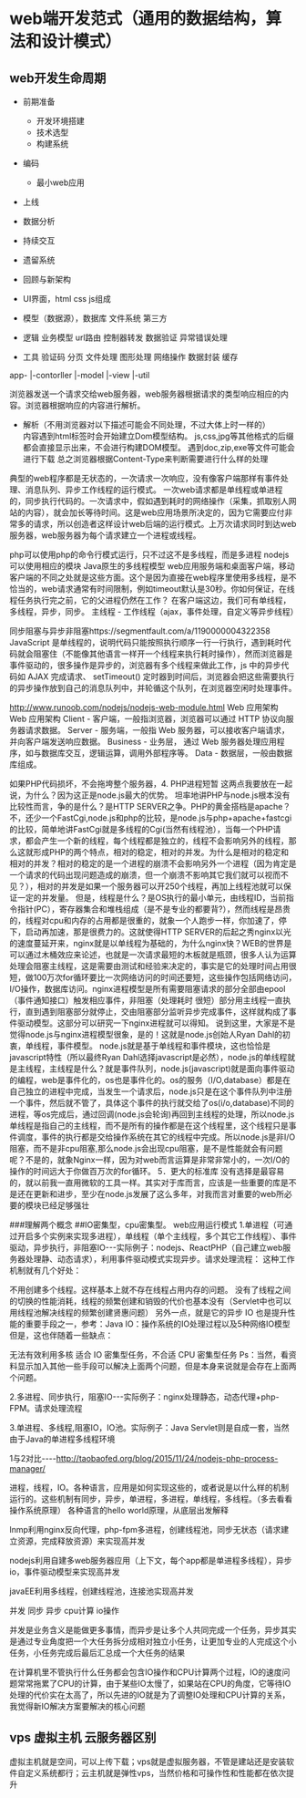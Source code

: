 # web端开发范式（通用的数据结构，算法和设计模式）


## web开发生命周期
- 前期准备
  - 开发环境搭建
  - 技术选型
  - 构建系统
- 编码
  - 最小web应用
- 上线
- 数据分析
- 持续交互
- 遗留系统
- 回顾与新架构




- UI界面，html css js组成
- 模型（数据源），数据库 文件系统 第三方
- 逻辑 业务模型 url路由 控制器转发 数据验证 异常错误处理 
- 工具 验证码 分页 文件处理 图形处理 网络操作 数据封装 缓存

app-
  |-contorller
  |-model
  |-view
  |-util


浏览器发送一个请求交给web服务器，web服务器根据请求的类型响应相应的内容。浏览器根据响应的内容进行解析。
  
- 解析（不用浏览器对以下描述可能会不同处理，不过大体上时一样的）  
内容遇到html标签时会开始建立Dom模型结构。
js,css,jpg等其他格式的后缀都会直接显示出来，不会进行构建DOM模型。
遇到doc,zip,exe等文件可能会进行下载
总之浏览器根据Content-Type来判断需要进行什么样的处理

典型的web程序都是无状态的，一次请求一次响应，没有像客户端那样有事件处理、消息队列、异步工作线程的运行模式。
一次web请求都是单线程或单进程的，同步执行代码的。一次请求中，假如遇到耗时的网络操作（采集，抓取别人网站的内容），就会加长等待时间。这是web应用场景所决定的，因为它需要应付非常多的请求，所以创造者这样设计web后端的运行模式。上万次请求同时到达web服务器，web服务器为每个请求建立一个进程或线程。

php可以使用php的命令行模式运行，只不过这不是多线程，而是多进程
nodejs可以使用相应的模块
Java原生的多线程模型
web应用服务端和桌面客户端，移动客户端的不同之处就是这些方面。这个是因为直接在web程序里使用多线程，是不恰当的，web请求通常有时间限制，例如timeout默认是30秒。你如何保证，在线程任务执行完之前，它的父进程仍然在工作？
在客户端这边，我们可有单线程，多线程，异步，同步。 主线程 - 工作线程（ajax，事件处理，自定义等异步线程）

同步阻塞与异步非阻塞https://segmentfault.com/a/1190000004322358
JavaScript 是单线程的，说明代码只能按照执行顺序一行一行执行，遇到耗时代码就会阻塞住（不能像其他语言一样开一个线程来执行耗时操作），然而浏览器是事件驱动的，很多操作是异步的，浏览器有多个线程来做此工作，js 中的异步代码如 AJAX 完成请求、 setTimeout() 定时器到时间后，浏览器会把这些需要执行的异步操作放到自己的消息队列中，并轮循这个队列，在浏览器空闲时处理事件。


http://www.runoob.com/nodejs/nodejs-web-module.html
Web 应用架构
Web 应用架构
Client - 客户端，一般指浏览器，浏览器可以通过 HTTP 协议向服务器请求数据。
Server - 服务端，一般指 Web 服务器，可以接收客户端请求，并向客户端发送响应数据。
Business - 业务层， 通过 Web 服务器处理应用程序，如与数据库交互，逻辑运算，调用外部程序等。
Data - 数据层，一般由数据库组成。


如果PHP代码损坏，不会拖垮整个服务器，4. PHP进程短暂 这两点我要放在一起说，为什么？因为这正是node.js最大的优势。 坦率地讲PHP与node.js根本没有比较性而言，争的是什么？是HTTP SERVER之争。PHP的黄金搭档是apache？不，还少一个FastCgi,node.js和php的比较，是node.js与php+apache+fastcgi的比较，简单地讲FastCgi就是多线程的Cgi(当然有线程池），当每一个PHP请求，都会产生一个新的线程，每个线程都是独立的，线程不会影响另外的线程，那么这就形成PHP的两个特点，相对的稳定，相对的并发。为什么是相对的稳定和相对的并发？相对的稳定的是一个进程的崩溃不会影响另外一个进程（因为肯定是一个请求的代码出现问题造成的崩溃，但一个崩溃不影响其它我们就可以视而不见？），相对的并发是如果一个服务器可以开250个线程，再加上线程池就可以保证一定的并发量。 但是，线程是什么？是OS执行的最小单元，由线程ID，当前指令指针(PC），寄存器集合和堆栈组成（是不是专业的都要背?），然而线程是昂贵的，线程对cpu和内存的占用都是很重的，就象一个人跑步一样，你加速了，停下，启动再加速，那是很费力的。这就使得HTTP SERVER的后起之秀nginx以光的速度蔓延开来，nginx就是以单线程为基础的，为什么nginx快？WEB的世界是可以通过木桶效应来论述，也就是一次请求最短的木板就是瓶颈，很多人认为运算处理会阻塞主线程，这是需要由测试和经验来决定的，事实是它的处理时间占用很短，做100万次for循环要比一次网络访问的时间还要短，这些操作包括网络访问，I/O操作，数据库访问。nginx进程模型是所有需要阻塞请求的部分全部由epool（事件通知接口）触发相应事件，非阻塞（处理耗时 很短）部分用主线程一直执行，直到遇到阻塞部分就停止，交由阻塞部分监听异步完成事件，这样就构成了事件驱动模型。这部分可以研究一下nginx进程就可以得知。 说到这里，大家是不是觉得node.js与nginx进程模型很象，是的！这就是node.js创始人Ryan Dahl的初衷，单线程，事件模型。 node.js就是基于单线程和事件模块，这也恰恰是javascript特性（所以最终Ryan Dahl选择javascript是必然），node.js的单线程就是主线程，主线程是什么？就是事件队列，node.js(javascript)就是面向事件驱动的编程，web是事件化的，os也是事件化的。os的服务（I/O,database）都是在自己独立的进程中完成，当发生一个请求后，node.js只是在这个事件队列中注册一个事件，然后就不管了，具体这个事件的执行就交给了os(i/o,database)不同的进程，等os完成后，通过回调(node.js会轮询)再回到主线程的处理，所以node.js单线程是指自己的主线程，而不是所有的操作都是在这个线程里，这个线程只是事件调度，事件的执行都是交给操作系统在其它的线程中完成。所以node.js是非I/O阻塞，而不是非cpu阻塞,那么node.js会出现cpu阻塞，是不是性能就会有问题呢？不是的，就象Nginx一样，因为对web而言运算是非常非常小的，一次I/O的操作的时间远大于你做百万次的for循环。 5．更大的标准库 没有选择是最容易的，就以前我一直用微软的工具一样。其实对于库而言，应该是一些重要的库是不是还在更新和进步，至少在node.js发展了这么多年，对我而言对重要的web所必要的模块已经足够强壮

###理解两个概念
##IO密集型，cpu密集型。
web应用运行模式
1.单进程（可通过开启多个实例来实现多进程），单线程（单个主线程，多个其它工作线程）、事件驱动，异步执行，非阻塞IO---实际例子：nodejs、ReactPHP（自己建立web服务器处理静、动态请求），利用事件驱动模式实现异步。请求处理流程：
这种工作机制就有几个好处：

不用创建多个线程。这样基本上就不存在线程占用内存的问题。
没有了线程之间的切换的性能消耗，线程的频繁创建和销毁的代价也基本没有（Servlet中也可以用线程池解决线程的频繁创建贤惠问题）
另外一点，就是它的异步 IO 也是提升性能的重要手段之一，参考：Java IO：操作系统的IO处理过程以及5种网络IO模型
但是，这也伴随着一些缺点：

无法有效利用多核
适合 IO 密集型任务，不合适 CPU 密集型任务
Ps：当然，看资料显示加入其他一些手段可以解决上面两个问题，但是本身来说就是会存在上面两个问题。


2.多进程、同步执行，阻塞IO---实际例子：nginx处理静态，动态代理+php-FPM。请求处理流程

3.单进程、多线程,阻塞IO，IO池。实际例子：Java Servlet则是自成一套，当然由于Java的单进程多线程环境


1与2对比----http://taobaofed.org/blog/2015/11/24/nodejs-php-process-manager/

进程，线程，IO。各种语言，应用是如何实现这些的，或者说是以什么样的机制运行的。这些机制有同步，异步，单进程，多进程，单线程，多线程。（多去看看操作系统原理）
各种语言的hello world原理，从底层出发解释

lnmp利用nginx反向代理，php-fpm多进程，创建线程池，同步无状态（请求建立资源，完成释放资源）来实现高并发

nodejs利用自建多web服务器应用（上下文，每个app都是单进程多线程），异步io，事件驱动模型来实现高并发

javaEE利用多线程，创建线程池，连接池实现高并发


并发 同步 异步 cpu计算 io操作

并发是业务含义是能做更多事情，而异步是让多个人共同完成一个任务，异步其实是通过专业角度把一个大任务拆分成相对独立小任务，让更加专业的人完成这个小任务，小任务完成后最后汇总成一个大任务的结果

在计算机里不管执行什么任务都会包含IO操作和CPU计算两个过程，IO的速度问题常常拖累了CPU的计算，由于某些IO太慢了，如果站在CPU的角度，它等待IO处理的代价实在太高了，所以先进的IO就是为了调整IO处理和CPU计算的关系，我觉得新IO解决方案要解决的核心问题


## vps 虚拟主机 云服务器区别
虚拟主机就是空间，可以上传下载；vps就是虚拟服务器，不管是建站还是安装软件自定义系统都行；云主机就是弹性vps，当然价格和可操作性和性能都在依次提升